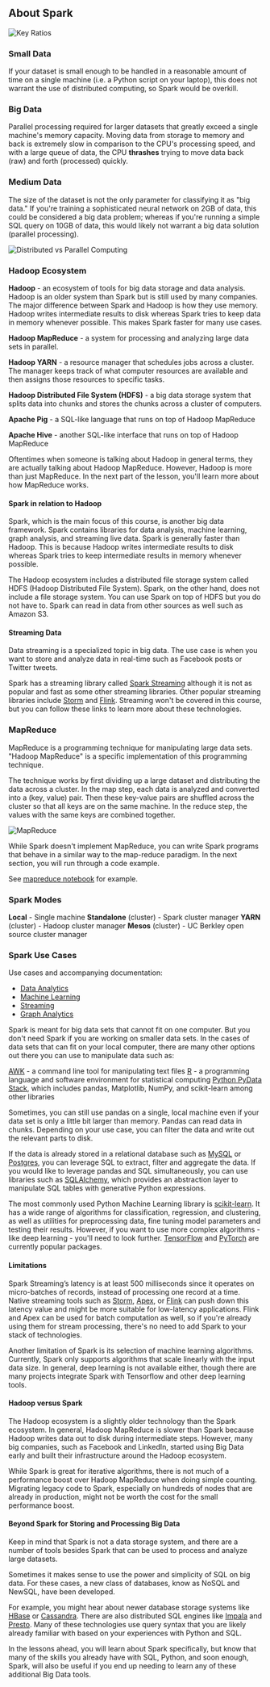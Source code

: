 ## About Spark

![Key Ratios](img/key-ratios.png)

### Small Data

If your dataset is small enough to be handled in a reasonable amount of time on a single machine (i.e. a Python script on your laptop), this does not warrant the use of distributed computing, so Spark would be overkill.

### Big Data

Parallel processing required for larger datasets that greatly exceed a single machine's memory capacity. Moving data from storage to memory and back is extremely slow in comparison to the CPU's processing speed, and with a large queue of data, the CPU **thrashes** trying to move data back (raw) and forth (processed) quickly.

### Medium Data

The size of the dataset is not the only parameter for classifying it as "big data." If you're training a sophisticated neural network on 2GB of data, this could be considered a big data problem; whereas if you're running a simple SQL query on 10GB of data, this would likely not warrant a big data solution (parallel processing).

![Distributed vs Parallel Computing](img/distributed-vs-parallel.png)

### Hadoop Ecosystem

**Hadoop** - an ecosystem of tools for big data storage and data analysis. Hadoop is an older system than Spark but is still used by many companies. The major difference between Spark and Hadoop is how they use memory. Hadoop writes intermediate results to disk whereas Spark tries to keep data in memory whenever possible. This makes Spark faster for many use cases.

**Hadoop MapReduce** - a system for processing and analyzing large data sets in parallel.

**Hadoop YARN** - a resource manager that schedules jobs across a cluster. The manager keeps track of what computer resources are available and then assigns those resources to specific tasks.

**Hadoop Distributed File System (HDFS)** - a big data storage system that splits data into chunks and stores the chunks across a cluster of computers.

**Apache Pig** - a SQL-like language that runs on top of Hadoop MapReduce

**Apache Hive** - another SQL-like interface that runs on top of Hadoop MapReduce

Oftentimes when someone is talking about Hadoop in general terms, they are actually talking about Hadoop MapReduce. However, Hadoop is more than just MapReduce. In the next part of the lesson, you'll learn more about how MapReduce works.

#### Spark in relation to Hadoop

Spark, which is the main focus of this course, is another big data framework. Spark contains libraries for data analysis, machine learning, graph analysis, and streaming live data. Spark is generally faster than Hadoop. This is because Hadoop writes intermediate results to disk whereas Spark tries to keep intermediate results in memory whenever possible.

The Hadoop ecosystem includes a distributed file storage system called HDFS (Hadoop Distributed File System). Spark, on the other hand, does not include a file storage system. You can use Spark on top of HDFS but you do not have to. Spark can read in data from other sources as well such as Amazon S3.

#### Streaming Data

Data streaming is a specialized topic in big data. The use case is when you want to store and analyze data in real-time such as Facebook posts or Twitter tweets.

Spark has a streaming library called [Spark Streaming](https://spark.apache.org/docs/latest/streaming-programming-guide.html) although it is not as popular and fast as some other streaming libraries. Other popular streaming libraries include [Storm](http://storm.apache.org/) and [Flink](https://flink.apache.org/). Streaming won't be covered in this course, but you can follow these links to learn more about these technologies.

### MapReduce

MapReduce is a programming technique for manipulating large data sets. "Hadoop MapReduce" is a specific implementation of this programming technique.

The technique works by first dividing up a large dataset and distributing the data across a cluster. In the map step, each data is analyzed and converted into a (key, value) pair. Then these key-value pairs are shuffled across the cluster so that all keys are on the same machine. In the reduce step, the values with the same keys are combined together.

![MapReduce](img/mapreduce.png)

While Spark doesn't implement MapReduce, you can write Spark programs that behave in a similar way to the map-reduce paradigm. In the next section, you will run through a code example.

See [mapreduce notebook](code/mapreduce_practice.ipynb) for example.

### Spark Modes

**Local** - Single machine
**Standalone** (cluster) - Spark cluster manager
**YARN** (cluster) - Hadoop cluster manager
**Mesos** (cluster) - UC Berkley open source cluster manager


### Spark Use Cases

Use cases and accompanying documentation:

* [Data Analytics](http://spark.apache.org/sql/)
* [Machine Learning](http://spark.apache.org/mllib/)
* [Streaming](http://spark.apache.org/streaming/)
* [Graph Analytics](http://spark.apache.org/graphx/)

Spark is meant for big data sets that cannot fit on one computer. But you don't need Spark if you are working on smaller data sets. In the cases of data sets that can fit on your local computer, there are many other options out there you can use to manipulate data such as:

[AWK](https://en.wikipedia.org/wiki/AWK) - a command line tool for manipulating text files
[R](https://www.r-project.org/) - a programming language and software environment for statistical computing
[Python PyData Stack](https://pydata.org/downloads.html), which includes pandas, Matplotlib, NumPy, and scikit-learn among other libraries

Sometimes, you can still use pandas on a single, local machine even if your data set is only a little bit larger than memory. Pandas can read data in chunks. Depending on your use case, you can filter the data and write out the relevant parts to disk.

If the data is already stored in a relational database such as [MySQL](https://www.mysql.com/) or [Postgres](https://www.postgresql.org/), you can leverage SQL to extract, filter and aggregate the data. If you would like to leverage pandas and SQL simultaneously, you can use libraries such as [SQLAlchemy](https://www.sqlalchemy.org/), which provides an abstraction layer to manipulate SQL tables with generative Python expressions.

The most commonly used Python Machine Learning library is [scikit-learn](http://scikit-learn.org/stable/). It has a wide range of algorithms for classification, regression, and clustering, as well as utilities for preprocessing data, fine tuning model parameters and testing their results. However, if you want to use more complex algorithms - like deep learning - you'll need to look further. [TensorFlow](https://www.tensorflow.org/) and [PyTorch](https://pytorch.org/) are currently popular packages.

#### Limitations

Spark Streaming’s latency is at least 500 milliseconds since it operates on micro-batches of records, instead of processing one record at a time. Native streaming tools such as [Storm](http://storm.apache.org/), [Apex](https://apex.apache.org/), or [Flink](https://flink.apache.org/) can push down this latency value and might be more suitable for low-latency applications. Flink and Apex can be used for batch computation as well, so if you're already using them for stream processing, there's no need to add Spark to your stack of technologies.

Another limitation of Spark is its selection of machine learning algorithms. Currently, Spark only supports algorithms that scale linearly with the input data size. In general, deep learning is not available either, though there are many projects integrate Spark with Tensorflow and other deep learning tools.

#### Hadoop versus Spark

The Hadoop ecosystem is a slightly older technology than the Spark ecosystem. In general, Hadoop MapReduce is slower than Spark because Hadoop writes data out to disk during intermediate steps. However, many big companies, such as Facebook and LinkedIn, started using Big Data early and built their infrastructure around the Hadoop ecosystem.

While Spark is great for iterative algorithms, there is not much of a performance boost over Hadoop MapReduce when doing simple counting. Migrating legacy code to Spark, especially on hundreds of nodes that are already in production, might not be worth the cost for the small performance boost.

#### Beyond Spark for Storing and Processing Big Data

Keep in mind that Spark is not a data storage system, and there are a number of tools besides Spark that can be used to process and analyze large datasets.

Sometimes it makes sense to use the power and simplicity of SQL on big data. For these cases, a new class of databases, know as NoSQL and NewSQL, have been developed.

For example, you might hear about newer database storage systems like [HBase](https://hbase.apache.org/) or [Cassandra](http://cassandra.apache.org/). There are also distributed SQL engines like [Impala](https://impala.apache.org/) and [Presto](https://prestodb.io/). Many of these technologies use query syntax that you are likely already familiar with based on your experiences with Python and SQL.

In the lessons ahead, you will learn about Spark specifically, but know that many of the skills you already have with SQL, Python, and soon enough, Spark, will also be useful if you end up needing to learn any of these additional Big Data tools.
